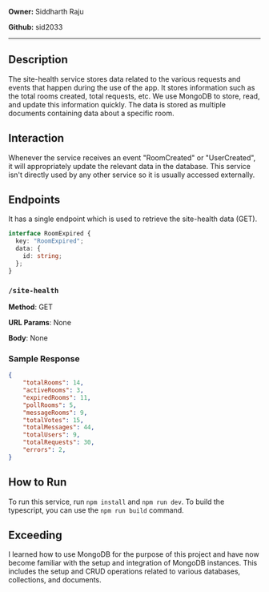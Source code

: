 **Owner:** Siddharth Raju

**Github:** sid2033

---

## Description

The site-health service stores data related to the various requests and events that happen during the use of the app. It stores information such as the total rooms created, total requests, etc. We use MongoDB to store, read, and update this information quickly. The data is stored as multiple documents containing data about a specific room.

## Interaction

Whenever the service receives an event "RoomCreated" or "UserCreated", it will appropriately update the relevant data in the database. This service isn't directly used by any other service so it is usually accessed externally.

## Endpoints

It has a single endpoint which is used to retrieve the site-health data (GET).

```typescript
interface RoomExpired {
  key: "RoomExpired";
  data: {
    id: string;
  };
}
```

### `/site-health`

**Method**: GET

**URL Params**: None

**Body**: None

### Sample Response

```JSON
{
    "totalRooms": 14,
    "activeRooms": 3,
    "expiredRooms": 11,
    "pollRooms": 5,
    "messageRooms": 9,
    "totalVotes": 15,
    "totalMessages": 44,
    "totalUsers": 9,
    "totalRequests": 30,
    "errors": 2,
}
```

## How to Run

To run this service, run `npm install` and `npm run dev`. To build the typescript, you can use the `npm run build` command.

## Exceeding

I learned how to use MongoDB for the purpose of this project and have now become familiar with the setup and integration of MongoDB instances. This includes the setup and CRUD operations related to various databases, collections, and documents.

